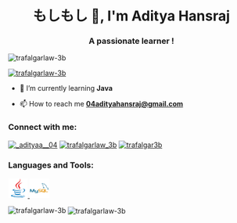 <h1 align="center">もしもし 👋, I'm Aditya Hansraj</h1>
<h3 align="center">A passionate learner !</h3>

<p align="left"> <img src="https://komarev.com/ghpvc/?username=trafalgarlaw-3b&label=Profile%20views&color=0e75b6&style=flat" alt="trafalgarlaw-3b" /> </p>

<p align="left"> <a href="https://github.com/ryo-ma/github-profile-trophy"><img src="https://github-profile-trophy.vercel.app/?username=trafalgarlaw-3b" alt="trafalgarlaw-3b" /></a> </p>

- 🌱 I’m currently learning **Java**

- 📫 How to reach me **04adityahansraj@gmail.com**

<h3 align="left">Connect with me:</h3>
<p align="left">
<a href="https://instagram.com/_adityaa__04" target="blank"><img align="center" src="https://raw.githubusercontent.com/rahuldkjain/github-profile-readme-generator/master/src/images/icons/Social/instagram.svg" alt="_adityaa__04" height="30" width="40" /></a>
<a href="https://www.hackerrank.com/trafalgarlaw_3b" target="blank"><img align="center" src="https://raw.githubusercontent.com/rahuldkjain/github-profile-readme-generator/master/src/images/icons/Social/hackerrank.svg" alt="trafalgarlaw_3b" height="30" width="40" /></a>
<a href="https://www.leetcode.com/trafalgar3b" target="blank"><img align="center" src="https://raw.githubusercontent.com/rahuldkjain/github-profile-readme-generator/master/src/images/icons/Social/leet-code.svg" alt="trafalgar3b" height="30" width="40" /></a>
</p>

<h3 align="left">Languages and Tools:</h3>
<p align="left"> <a href="https://www.java.com" target="_blank" rel="noreferrer"> <img src="https://raw.githubusercontent.com/devicons/devicon/master/icons/java/java-original.svg" alt="java" width="40" height="40"/> </a> <a href="https://www.mysql.com/" target="_blank" rel="noreferrer"> <img src="https://raw.githubusercontent.com/devicons/devicon/master/icons/mysql/mysql-original-wordmark.svg" alt="mysql" width="40" height="40"/> </a> </p>

<p><img align="left" src="https://github-readme-stats.vercel.app/api/top-langs?username=trafalgarlaw-3b&show_icons=true&locale=en&layout=compact" alt="trafalgarlaw-3b" /></p>

<p>&nbsp;<img align="center" src="https://github-readme-stats.vercel.app/api?username=trafalgarlaw-3b&show_icons=true&locale=en" alt="trafalgarlaw-3b" /></p>
